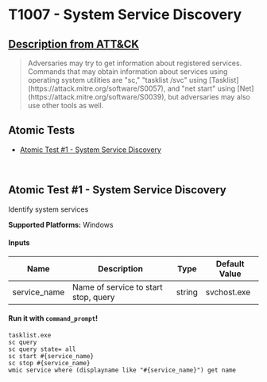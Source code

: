# T1007 - System Service Discovery
## [Description from ATT&CK](https://attack.mitre.org/wiki/Technique/T1007)
<blockquote>Adversaries may try to get information about registered services. Commands that may obtain information about services using operating system utilities are "sc," "tasklist /svc" using [Tasklist](https://attack.mitre.org/software/S0057), and "net start" using [Net](https://attack.mitre.org/software/S0039), but adversaries may also use other tools as well.</blockquote>

## Atomic Tests

- [Atomic Test #1 - System Service Discovery](#atomic-test-1---system-service-discovery)


<br/>

## Atomic Test #1 - System Service Discovery
Identify system services

**Supported Platforms:** Windows


#### Inputs
| Name | Description | Type | Default Value | 
|------|-------------|------|---------------|
| service_name | Name of service to start stop, query | string | svchost.exe|

#### Run it with `command_prompt`!
```
tasklist.exe
sc query
sc query state= all
sc start #{service_name}
sc stop #{service_name}
wmic service where (displayname like "#{service_name}") get name
```
<br/>
